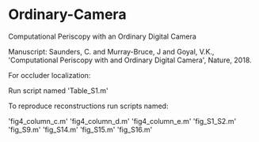 # Ordinary-Camera
Computational Periscopy with an Ordinary Digital Camera

Manuscript:
 Saunders, C. and Murray-Bruce, J and Goyal, V.K., 'Computational Periscopy with and Ordinary Digital Camera', Nature, 2018.


For occluder localization:

Run script named 'Table_S1.m'


To reproduce reconstructions run scripts named:


'fig4_column_c.m'
'fig4_column_d.m'
'fig4_column_e.m'
'fig_S1_S2.m'
'fig_S9.m'
'fig_S14.m'
'fig_S15.m'
'fig_S16.m'

